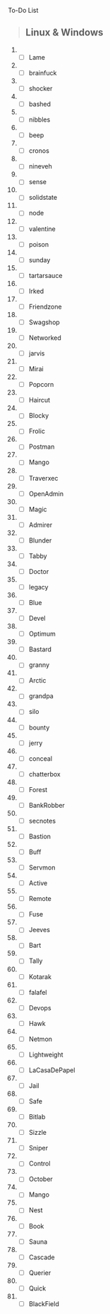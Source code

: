To-Do List
> ## Linux & Windows

1. - [ ] Lame       
1. - [ ] brainfuck
1. - [ ] shocker
1. - [ ] bashed
1. - [ ] nibbles
1. - [ ] beep
1. - [ ] cronos
1. - [ ] nineveh
1. - [ ] sense
1. - [ ] solidstate
1. - [ ] node
1. - [ ] valentine
1. - [ ] poison
1. - [ ] sunday
1. - [ ] tartarsauce
1. - [ ] Irked
1. - [ ] Friendzone
1. - [ ] Swagshop
1. - [ ] Networked
1. - [ ] jarvis
1. - [ ] Mirai
1. - [ ] Popcorn
1. - [ ] Haircut
1. - [ ] Blocky
1. - [ ] Frolic
1. - [ ] Postman
1. - [ ] Mango
1. - [ ] Traverxec
1. - [ ] OpenAdmin
1. - [ ] Magic
1. - [ ] Admirer
1. - [ ] Blunder
1. - [ ] Tabby 
1. - [ ] Doctor
1. - [ ] legacy
1. - [ ] Blue
1. - [ ] Devel
1. - [ ] Optimum
1. - [ ] Bastard
1. - [ ] granny
1. - [ ] Arctic
1. - [ ] grandpa
1. - [ ] silo
1. - [ ] bounty
1. - [ ] jerry
1. - [ ] conceal
1. - [ ] chatterbox
1. - [ ] Forest
1. - [ ] BankRobber
1. - [ ] secnotes
1. - [ ] Bastion
1. - [ ] Buff
1. - [ ] Servmon
1. - [ ] Active
1. - [ ] Remote
1. - [ ] Fuse
1. - [ ] Jeeves
1. - [ ] Bart
1. - [ ] Tally
1. - [ ] Kotarak
1. - [ ] falafel
1. - [ ] Devops
1. - [ ] Hawk
1. - [ ] Netmon
1. - [ ] Lightweight
1. - [ ] LaCasaDePapel
1. - [ ] Jail
1. - [ ] Safe
1. - [ ] Bitlab
1. - [ ] Sizzle
1. - [ ] Sniper
1. - [ ] Control
1. - [ ] October
1. - [ ] Mango
1. - [ ] Nest
1. - [ ] Book
1. - [ ] Sauna
1. - [ ] Cascade
1. - [ ] Querier
1. - [ ] Quick
1. - [ ] BlackField
